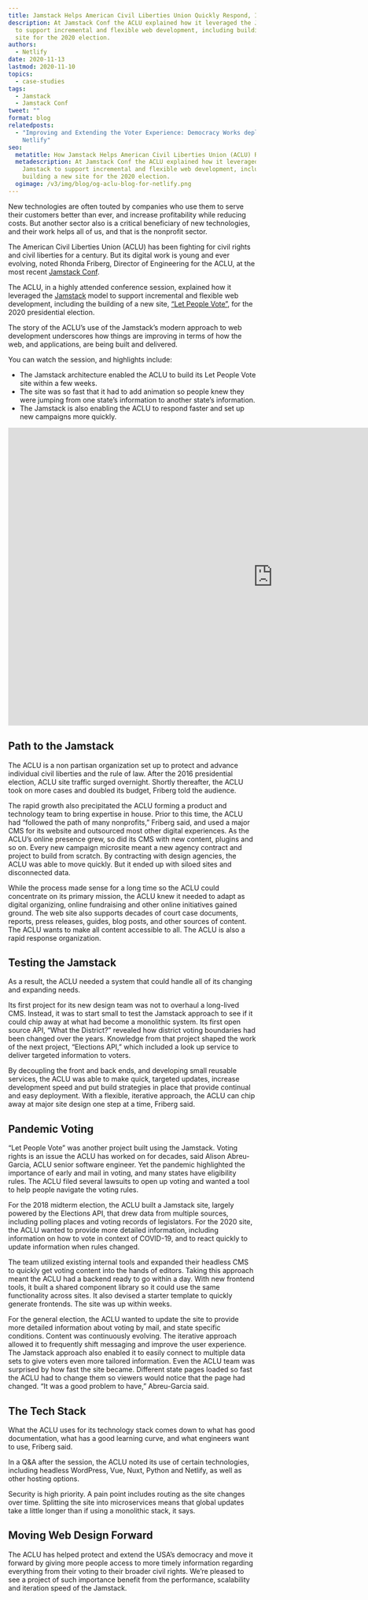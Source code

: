 ```yaml
---
title: Jamstack Helps American Civil Liberties Union Quickly Respond, Inform
description: At Jamstack Conf the ACLU explained how it leveraged the Jamstack
  to support incremental and flexible web development, including building a new
  site for the 2020 election.
authors:
  - Netlify
date: 2020-11-13
lastmod: 2020-11-10
topics:
  - case-studies
tags:
  - Jamstack
  - Jamstack Conf
tweet: ""
format: blog
relatedposts:
  - "Improving and Extending the Voter Experience: Democracy Works deploys with
    Netlify"
seo:
  metatitle: How Jamstack Helps American Civil Liberties Union (ACLU) Respond
  metadescription: At Jamstack Conf the ACLU explained how it leveraged the
    Jamstack to support incremental and flexible web development, including
    building a new site for the 2020 election.
  ogimage: /v3/img/blog/og-aclu-blog-for-netlify.png
---
```

New technologies are often touted by companies who use them to serve their customers better than ever, and increase profitability while reducing costs. But another sector also is a critical beneficiary of new technologies, and their work helps all of us, and that is the nonprofit sector.

The American Civil Liberties Union (ACLU) has been fighting for civil rights and civil liberties for a century. But its digital work is young and ever evolving, noted Rhonda Friberg, Director of Engineering for the ACLU, at the most recent [Jamstack Conf](https://jamstackconf.com/2020/october/).

The ACLU, in a highly attended conference session, explained how it leveraged the [Jamstack](https://jamstack.org/) model to support incremental and flexible web development, including the building of a new site, [“Let People Vote”](https://www.aclu.org/voter/), for the 2020 presidential election.

The story of the ACLU’s use of the Jamstack’s modern approach to web development underscores how things are improving in terms of how the web, and applications, are being built and delivered.

You can watch the session, and highlights include:

* The Jamstack architecture enabled the ACLU to build its Let People Vote site within a few weeks.
* The site was so fast that it had to add animation so people knew they were jumping from one state’s information to another state’s information.
* The Jamstack is also enabling the ACLU to respond faster and set up new campaigns more quickly.

<iframe width="1076" height="605" src="https://www.youtube.com/embed/0IMMaX62ezY" frameborder="0" allow="accelerometer; autoplay; clipboard-write; encrypted-media; gyroscope; picture-in-picture" allowfullscreen></iframe>

## Path to the Jamstack

The ACLU is a non partisan organization set up to protect and advance individual civil liberties and the rule of law. After the 2016 presidential election, ACLU site traffic surged overnight. Shortly thereafter, the ACLU took on more cases and doubled its budget, Friberg told the audience.

The rapid growth also precipitated the ACLU forming a product and technology team to bring expertise in house. Prior to this time, the ACLU had “followed the path of many nonprofits,” Friberg said, and used a major CMS for its website and outsourced most other digital experiences. As the ACLU’s online presence grew, so did its CMS with new content, plugins and so on. Every new campaign microsite meant a new agency contract and project to build from scratch. By contracting with design agencies, the ACLU was able to move quickly. But it ended up with siloed sites and disconnected data.

While the process made sense for a long time so the ACLU could concentrate on its primary mission, the ACLU knew it needed to adapt as digital organizing, online fundraising and other online initiatives gained ground. The web site also supports decades of court case documents, reports, press releases, guides, blog posts, and other sources of content. The ACLU wants to make all content accessible to all. The ACLU is also a rapid response organization.

## Testing the Jamstack

As a result, the ACLU needed a system that could handle all of its changing and expanding needs.

Its first project for its new design team was not to overhaul a long-lived CMS. Instead, it was to start small to test the Jamstack approach to see if it could chip away at what had become a monolithic system. Its first open source API, “What the District?” revealed how district voting boundaries had been changed over the years. Knowledge from that project shaped the work of the next project, “Elections API,” which included a look up service to deliver targeted information to voters.

By decoupling the front and back ends, and developing small reusable services, the ACLU was able to make quick, targeted updates, increase development speed and put build strategies in place that provide continual and easy deployment. With a flexible, iterative approach, the ACLU can chip away at major site design one step at a time, Friberg said.

## Pandemic Voting

“Let People Vote” was another project built using the Jamstack. Voting rights is an issue the ACLU has worked on for decades, said Alison Abreu-Garcia, ACLU senior software engineer. Yet the pandemic highlighted the importance of early and mail in voting, and many states have eligibility rules. The ACLU filed several lawsuits to open up voting and wanted a tool to help people navigate the voting rules.

For the 2018 midterm election, the ACLU built a Jamstack site, largely powered by the Elections API, that drew data from multiple sources, including polling places and voting records of legislators. For the 2020 site, the ACLU wanted to provide more detailed information, including information on how to vote in context of COVID-19, and to react quickly to update information when rules changed.

The team utilized existing internal tools and expanded their headless CMS to quickly get voting content into the hands of editors. Taking this approach meant the ACLU had a backend ready to go within a day. With new frontend tools, it built a shared component library so it could use the same functionality across sites. It also devised a starter template to quickly generate frontends. The site was up within weeks.

For the general election, the ACLU wanted to update the site to provide more detailed information about voting by mail, and state specific conditions. Content was continuously evolving. The iterative approach allowed it to frequently shift messaging and improve the user experience. The Jamstack approach also enabled it to easily connect to multiple data sets to give voters even more tailored information. Even the ACLU team was surprised by how fast the site became. Different state pages loaded so fast the ACLU had to change them so viewers would notice that the page had changed. “It was a good problem to have,” Abreu-Garcia said.

## The Tech Stack

What the ACLU uses for its technology stack comes down to what has good documentation, what has a good learning curve, and what engineers want to use, Friberg said.

In a Q&A after the session, the ACLU noted its use of certain technologies, including headless WordPress, Vue, Nuxt, Python and Netlify, as well as other hosting options.

Security is high priority. A pain point includes routing as the site changes over time. Splitting the site into microservices means that global updates take a little longer than if using a monolithic stack, it says.

## Moving Web Design Forward

The ACLU has helped protect and extend the USA’s democracy and move it forward by giving more people access to more timely information regarding everything from their voting to their broader civil rights. We’re pleased to see a project of such importance benefit from the performance, scalability and iteration speed of the Jamstack.
